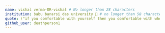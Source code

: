 ```yaml
---
name: vishal verma-OR-vishal # No longer than 28 characters
institution: babu banarsi das university 🚩 # no longer than 58 characters
quote: ("if you comfortable with yourself then you comfortable with whole world") # no longer than 100 characters, avoid using quotes(") to guarantee the format remains the same.
github_user: deathperson1
---
```

